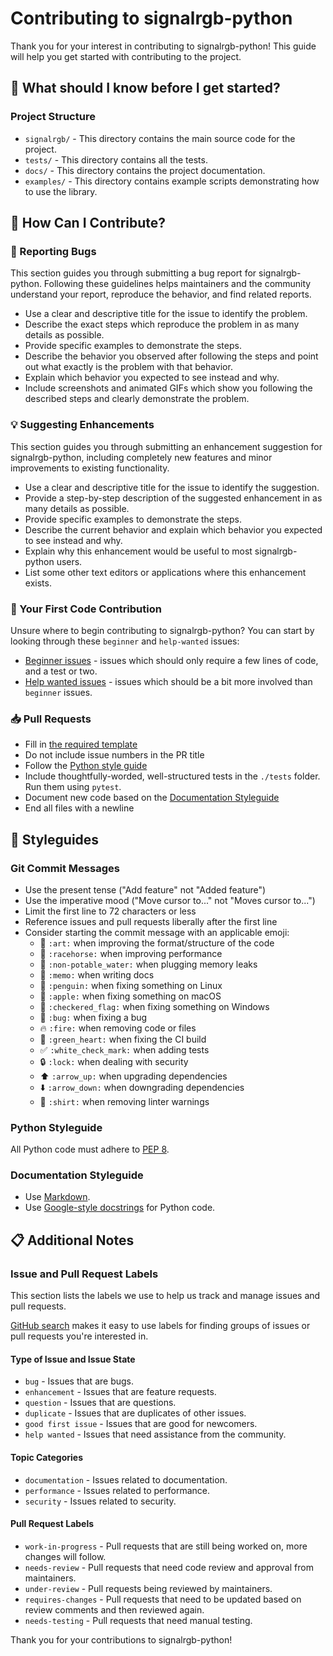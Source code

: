 # Contributing to signalrgb-python

Thank you for your interest in contributing to signalrgb-python! This guide will help you get started with contributing to the project.

## 🧐 What should I know before I get started?

### Project Structure

- `signalrgb/` - This directory contains the main source code for the project.
- `tests/` - This directory contains all the tests.
- `docs/` - This directory contains the project documentation.
- `examples/` - This directory contains example scripts demonstrating how to use the library.

## 🤝 How Can I Contribute?

### 🐛 Reporting Bugs

This section guides you through submitting a bug report for signalrgb-python. Following these guidelines helps maintainers and the community understand your report, reproduce the behavior, and find related reports.

- Use a clear and descriptive title for the issue to identify the problem.
- Describe the exact steps which reproduce the problem in as many details as possible.
- Provide specific examples to demonstrate the steps.
- Describe the behavior you observed after following the steps and point out what exactly is the problem with that behavior.
- Explain which behavior you expected to see instead and why.
- Include screenshots and animated GIFs which show you following the described steps and clearly demonstrate the problem.

### 💡 Suggesting Enhancements

This section guides you through submitting an enhancement suggestion for signalrgb-python, including completely new features and minor improvements to existing functionality.

- Use a clear and descriptive title for the issue to identify the suggestion.
- Provide a step-by-step description of the suggested enhancement in as many details as possible.
- Provide specific examples to demonstrate the steps.
- Describe the current behavior and explain which behavior you expected to see instead and why.
- Explain why this enhancement would be useful to most signalrgb-python users.
- List some other text editors or applications where this enhancement exists.

### 🚀 Your First Code Contribution

Unsure where to begin contributing to signalrgb-python? You can start by looking through these `beginner` and `help-wanted` issues:

- [Beginner issues](https://github.com/hyperb1iss/signalrgb-python/issues?q=is%3Aissue+is%3Aopen+label%3A%22good+first+issue%22) - issues which should only require a few lines of code, and a test or two.
- [Help wanted issues](https://github.com/hyperb1iss/signalrgb-python/issues?q=is%3Aissue+is%3Aopen+label%3A%22help+wanted%22) - issues which should be a bit more involved than `beginner` issues.

### 📥 Pull Requests

- Fill in [the required template](PULL_REQUEST_TEMPLATE.md)
- Do not include issue numbers in the PR title
- Follow the [Python style guide](https://www.python.org/dev/peps/pep-0008/)
- Include thoughtfully-worded, well-structured tests in the `./tests` folder. Run them using `pytest`.
- Document new code based on the [Documentation Styleguide](#documentation-styleguide)
- End all files with a newline

## 📝 Styleguides

### Git Commit Messages

- Use the present tense ("Add feature" not "Added feature")
- Use the imperative mood ("Move cursor to..." not "Moves cursor to...")
- Limit the first line to 72 characters or less
- Reference issues and pull requests liberally after the first line
- Consider starting the commit message with an applicable emoji:
  - :art: `:art:` when improving the format/structure of the code
  - :racehorse: `:racehorse:` when improving performance
  - :non-potable_water: `:non-potable_water:` when plugging memory leaks
  - :memo: `:memo:` when writing docs
  - :penguin: `:penguin:` when fixing something on Linux
  - :apple: `:apple:` when fixing something on macOS
  - :checkered_flag: `:checkered_flag:` when fixing something on Windows
  - :bug: `:bug:` when fixing a bug
  - :fire: `:fire:` when removing code or files
  - :green_heart: `:green_heart:` when fixing the CI build
  - :white_check_mark: `:white_check_mark:` when adding tests
  - :lock: `:lock:` when dealing with security
  - :arrow_up: `:arrow_up:` when upgrading dependencies
  - :arrow_down: `:arrow_down:` when downgrading dependencies
  - :shirt: `:shirt:` when removing linter warnings

### Python Styleguide

All Python code must adhere to [PEP 8](https://www.python.org/dev/peps/pep-0008/).

### Documentation Styleguide

- Use [Markdown](https://daringfireball.net/projects/markdown/).
- Use [Google-style docstrings](https://sphinxcontrib-napoleon.readthedocs.io/en/latest/example_google.html) for Python code.

## 📋 Additional Notes

### Issue and Pull Request Labels

This section lists the labels we use to help us track and manage issues and pull requests.

[GitHub search](https://help.github.com/articles/searching-issues/) makes it easy to use labels for finding groups of issues or pull requests you're interested in.

#### Type of Issue and Issue State

- `bug` - Issues that are bugs.
- `enhancement` - Issues that are feature requests.
- `question` - Issues that are questions.
- `duplicate` - Issues that are duplicates of other issues.
- `good first issue` - Issues that are good for newcomers.
- `help wanted` - Issues that need assistance from the community.

#### Topic Categories

- `documentation` - Issues related to documentation.
- `performance` - Issues related to performance.
- `security` - Issues related to security.

#### Pull Request Labels

- `work-in-progress` - Pull requests that are still being worked on, more changes will follow.
- `needs-review` - Pull requests that need code review and approval from maintainers.
- `under-review` - Pull requests being reviewed by maintainers.
- `requires-changes` - Pull requests that need to be updated based on review comments and then reviewed again.
- `needs-testing` - Pull requests that need manual testing.

Thank you for your contributions to signalrgb-python!
